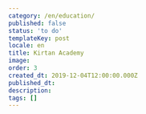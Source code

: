 ```yaml
---
category: /en/education/
published: false
status: 'to do'
templateKey: post
locale: en
title: Kirtan Academy
image:
order: 3
created_dt: 2019-12-04T12:00:00.000Z
published_dt:
description:
tags: []
---
```

